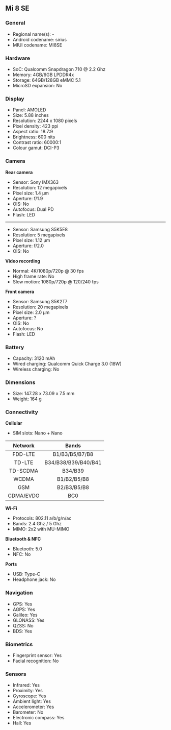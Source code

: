 ## Mi 8 SE

### General

* Regional name(s): -
* Android codename: sirius
* MIUI codename: MI8SE

### Hardware

* SoC: Qualcomm Snapdragon 710 @ 2.2 Ghz
* Memory: 4GB/6GB LPDDR4x
* Storage: 64GB/128GB eMMC 5.1
* MicroSD expansion: No

### Display

* Panel: AMOLED
* Size: 5.88 inches
* Resolution: 2244 x 1080 pixels
* Pixel density: 423 ppi
* Aspect ratio: 18.7:9
* Brightness: 600 nits
* Contrast ratio: 60000:1
* Colour gamut: DCI-P3

### Camera

**Rear camera**

* Sensor: Sony IMX363
* Resolution: 12 megapixels
* Pixel size: 1.4 µm
* Aperture: f/1.9
* OIS: No
* Autofocus: Dual PD
* Flash: LED

---

* Sensor: Samsung S5K5E8
* Resolution: 5 megapixels
* Pixel size: 1.12 µm
* Aperture: f/2.0
* OIS: No

**Video recording**

* Normal: 4K/1080p/720p @ 30 fps
* High frame rate: No
* Slow motion: 1080p/720p @ 120/240 fps

**Front camera**

* Sensor: Samsung S5K2T7
* Resolution: 20 megapixels
* Pixel size: 2.0 µm
* Aperture: ?
* OIS: No
* Autofocus: No
* Flash: LED

### Battery

* Capacity: 3120 mAh
* Wired charging: Qualcomm Quick Charge 3.0 (18W)
* Wireless charging: No

### Dimensions

* Size: 147.28 x 73.09 x 7.5 mm
* Weight: 164 g

### Connectivity

**Cellular**

* SIM slots: Nano + Nano

|  Network  |   Bands   |
|:---------:|:-------------------:|
|  FDD-LTE  |    B1/B3/B5/B7/B8   |
|   TD-LTE  | B34/B38/B39/B40/B41 |
|  TD-SCDMA |       B34/B39       |
|   WCDMA   |     B1/B2/B5/B8     |
|    GSM    |     B2/B3/B5/B8     |
| CDMA/EVDO |         BC0         |

**Wi-Fi**

* Protocols: 802.11 a/b/g/n/ac
* Bands: 2.4 Ghz / 5 Ghz
* MIMO: 2x2 with MU-MIMO

**Bluetooth & NFC**

* Bluetooth: 5.0 
* NFC: No

**Ports**

* USB: Type-C
* Headphone jack: No

### Navigation

* GPS: Yes
* AGPS: Yes
* Galileo: Yes
* GLONASS: Yes
* QZSS: No
* BDS: Yes

### Biometrics

* Fingerprint sensor: Yes
* Facial recognition: No

### Sensors

* Infrared: Yes
* Proximity: Yes
* Gyroscope: Yes
* Ambient light: Yes
* Accelerometer: Yes
* Barometer: No
* Electronic compass: Yes
* Hall: Yes